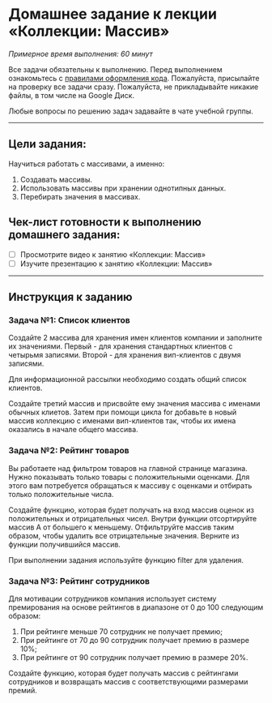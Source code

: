 # Домашнее задание к лекции «Коллекции: Массив»

_Примерное время выполнения: 60 минут_

Все задачи обязательны к выполнению.
Перед выполнением ознакомьтесь с [правилами оформления кода](https://github.com/netology-code/bios-2-homeworks/blob/master/swift-code-syle-guide.md).
Пожалуйста, присылайте на проверку все задачи сразу.
Пожалуйста, не прикладывайте никакие файлы, в том числе на Google Диск.

Любые вопросы по решению задач задавайте в чате учебной группы.

_______
## Цели задания:

Научиться работать с массивами, а именно:
1. Создавать массивы.
2. Использовать массивы при хранении однотипных данных.
3. Перебирать значения в массивах.

## Чек-лист готовности к выполнению домашнего задания:

- [ ] Просмотрите видео к занятию «Коллекции: Массив»
- [ ] Изучите презентацию к занятию «Коллекции: Массив»

----------------------

## Инструкция к заданию

### Задача №1: Список клиентов

Создайте 2 массива для хранения имен клиентов компании и заполните их значениями.
Первый - для хранения стандартных клиентов с четырьмя записями.
Второй - для хранения вип-клиентов с двумя записями.

Для информационной рассылки необходимо создать общий список клиентов.

Создайте третий массив и присвойте ему значения массива с именами обычных клиетов.
Затем при помощи цикла for добавьте в новый массив коллекцию с именами вип-клиентов так, чтобы их имена оказались в начале общего массива.


### Задача №2: Рейтинг товаров

Вы работаете над фильтром товаров на главной странице магазина. Нужно показывать только товары с положительными оценками. Для этого вам потребуется обращаться к массиву с оценками и отбирать только положительные числа. 

Создайте функцию, которая будет получать на вход массив оценок из положительных и отрицательных чисел.
Внутри функции отсортируйте массив A от большего к меньшему.
Отфильтруйте массив таким образом, чтобы удалить все отрицательные значения.
Верните из функции получившийся массив.
    
При выполнении задания используйте функцию filter для удаления.


### Задача №3: Рейтинг сотрудников

Для мотивации сотрудников компания использует систему премирования на основе рейтингов в диапазоне от 0 до 100 следующим образом:
1. При рейтинге меньше 70 сотрудник не получает премию;
2. При рейтинге от 70 до 90 сотрудник получает премию в размере 10%;
3. При рейтинге от 90 сотрудник получает премию в размере 20%.

Создайте функцию, которая будет получать массив с рейтингами сотрудников и возвращать массив с соответствующими размерами премий.